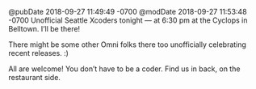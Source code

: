 @pubDate 2018-09-27 11:49:49 -0700
@modDate 2018-09-27 11:53:48 -0700
Unofficial Seattle Xcoders tonight — at 6:30 pm at the Cyclops in Belltown. I’ll be there!

There might be some other Omni folks there too unofficially celebrating recent releases. :)

All are welcome! You don’t have to be a coder. Find us in back, on the restaurant side.
